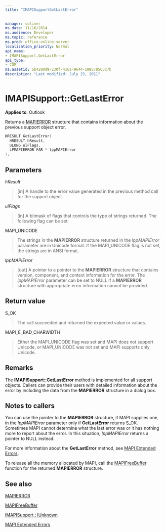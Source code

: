 ```yaml
---
title: "IMAPISupportGetLastError"
 
 
manager: soliver
ms.date: 11/16/2014
ms.audience: Developer
ms.topic: reference
ms.prod: office-online-server
localization_priority: Normal
api_name:
- IMAPISupport.GetLastError
api_type:
- COM
ms.assetid: 5b4290d9-230f-416a-9644-188578565c7b
description: "Last modified: July 23, 2011"
---
```


# IMAPISupport::GetLastError

  
  
**Applies to**: Outlook 
  
Returns a [MAPIERROR](mapierror.md) structure that contains information about the previous support object error. 
  
```cpp
HRESULT GetLastError(
  HRESULT hResult,
  ULONG ulFlags,
  LPMAPIERROR FAR * lppMAPIError
);
```

## Parameters

 _hResult_
  
> [in] A handle to the error value generated in the previous method call for the support object.
    
 _ulFlags_
  
> [in] A bitmask of flags that controls the type of strings returned. The following flag can be set:
    
MAPI_UNICODE 
  
> The strings in the **MAPIERROR** structure returned in the  _lppMAPIError_ parameter are in Unicode format. If the MAPI_UNICODE flag is not set, the strings are in ANSI format. 
    
 _lppMAPIError_
  
> [out] A pointer to a pointer to the **MAPIERROR** structure that contains version, component, and context information for the error. The  _lppMAPIError_ parameter can be set to NULL if a **MAPIERROR** structure with appropriate error information cannot be provided. 
    
## Return value

S_OK 
  
> The call succeeded and returned the expected value or values.
    
MAPI_E_BAD_CHARWIDTH 
  
> Either the MAPI_UNICODE flag was set and MAPI does not support Unicode, or MAPI_UNICODE was not set and MAPI supports only Unicode.
    
## Remarks

The **IMAPISupport::GetLastError** method is implemented for all support objects. Callers can provide their users with detailed information about the error by including the data from the **MAPIERROR** structure in a dialog box. 
  
## Notes to callers

You can use the pointer to the **MAPIERROR** structure, if MAPI supplies one, in the  _lppMAPIError_ parameter only if **GetLastError** returns S_OK. Sometimes MAPI cannot determine what the last error was or it has nothing more to report about the error. In this situation,  _lppMAPIError_ returns a pointer to NULL instead. 
  
For more information about the **GetLastError** method, see [MAPI Extended Errors](mapi-extended-errors.md).
  
To release all the memory allocated by MAPI, call the [MAPIFreeBuffer](mapifreebuffer.md) function for the returned **MAPIERROR** structure. 
  
## See also



[MAPIERROR](mapierror.md)
  
[MAPIFreeBuffer](mapifreebuffer.md)
  
[IMAPISupport : IUnknown](imapisupportiunknown.md)


[MAPI Extended Errors](mapi-extended-errors.md)

